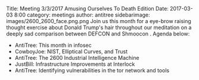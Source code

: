 Title: Meeting 3/3/2017 Amusing Ourselves To Death Edition
Date: 2017-03-03 8:00
category: meetings
author: antitree
sidebarimage: images/2600_2600_face.png.png
Join us this month for a eye-brow raising thought exercise about Donald
Trump's hair throughout our meditation on a deeply sad comparison
between DEFCON and Shmoocon . Agenda below:

* AntiTree: This month in infosec
* CowboyJoe: NIST, Elliptical Curves, and Trust
* AntiTree: The 2600 Industrial Intelligence Machine
* JustBill: Infrastructure Improvements at Interlock
* AntiTree: Identifying vulnerabilities in the tor network and tools
